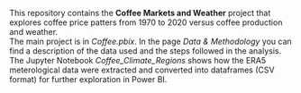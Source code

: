 This repository contains the **Coffee Markets and Weather** project that explores coffee price patters from 1970 to 2020 versus coffee production and weather.  
The main project is in *Coffee.pbix*. In the page *Data & Methodology* you can find a description of the data used and the steps followed in the analysis.  
The Jupyter Notebook *Coffee_Climate_Regions* shows how the ERA5 meterological data were extracted and converted into dataframes (CSV format) for further exploration in Power BI. 
